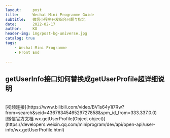 ```yaml
---
layout:     post
title:      Wechat Mini Programme Guide
subtitle:   微信小程序开发综合问题与指北
date:       2022-02-17
author:     KO
header-img: img/post-bg-universe.jpg
catalog: true
tags:
    - Wechat Mini Programme
    - Front End
  
---
```


## getUserInfo接口如何替换成getUserProfile超详细说明
<br>
[视频连接](https://www.bilibili.com/video/BV1s64y1i7Rw?from=search&seid=4367634546529727858&spm_id_from=333.337.0.0)
<br>
[微信官方文档 wx.getUserProfile(Object object)](https://developers.weixin.qq.com/miniprogram/dev/api/open-api/user-info/wx.getUserProfile.html)


